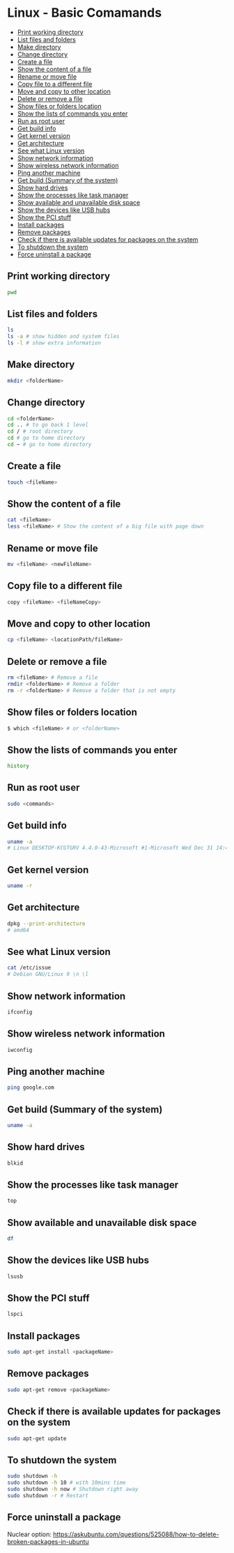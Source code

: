 # Linux - Basic Comamands

- [Print working directory](#print-working-directory)
- [List files and folders](#list-files-and-folders)
- [Make directory](#make-directory)
- [Change directory](#change-directory)
- [Create a file](#create-a-file)
- [Show the content of a file](#show-the-content-of-a-file)
- [Rename or move file](#rename-or-move-file)
- [Copy file to a different file](#copy-file-to-a-different-file)
- [Move and copy to other location](#move-and-copy-to-other-location)
- [Delete or remove a file](#delete-or-remove-a-file)
- [Show files or folders location](#show-files-or-folders-location)
- [Show the lists of commands you enter](#show-the-lists-of-commands-you-enter)
- [Run as root user](#run-as-root-user)
- [Get build info](#get-build-info)
- [Get kernel version](#get-kernel-version)
- [Get architecture](#get-architecture)
- [See what Linux version](#see-what-linux-version)
- [Show network information](#show-network-information)
- [Show wireless network information](#show-wireless-network-information)
- [Ping another machine](#ping-another-machine)
- [Get build (Summary of the system)](#get-build-summary-of-the-system)
- [Show hard drives](#show-hard-drives)
- [Show the processes like task manager](#show-the-processes-like-task-manager)
- [Show available and unavailable disk space](#show-available-and-unavailable-disk-space)
- [Show the devices like USB hubs](#show-the-devices-like-usb-hubs)
- [Show the PCI stuff](#show-the-pci-stuff)
- [Install packages](#install-packages)
- [Remove packages](#remove-packages)
- [Check if there is available updates for packages on the system](#check-if-there-is-available-updates-for-packages-on-the-system)
- [To shutdown the system](#to-shutdown-the-system)
- [Force uninstall a package](#force-uninstall-a-package)


## Print working directory

```sh
pwd
```

## List files and folders

```sh
ls
ls -a # show hidden and system files
ls -l # show extra information
```

## Make directory

```sh
mkdir <folderName>
```

## Change directory

```sh
cd <folderName>
cd .. # to go back 1 level
cd / # root directory
cd # go to home directory
cd ~ # go to home directory
```

## Create a file

```sh
touch <fileName>
```

## Show the content of a file

```sh
cat <fileName>
less <fileName> # Show the content of a big file with page down
```

## Rename or move file

```sh
mv <fileName> <newFileName>
```

## Copy file to a different file

```sh
copy <fileName> <fileNameCopy>
```

## Move and copy to other location

```sh
cp <fileName> <locationPath/fileName>
```

## Delete or remove a file

```sh
rm <fileName> # Remove a file
rmdir <folderName> # Remove a folder
rm -r <folderName> # Remove a folder that is not empty
```

## Show files or folders location

```sh
$ which <fileName> # or <folderName>
```

## Show the lists of commands you enter

```sh
history
```

## Run as root user

```sh
sudo <commands>
```

## Get build info

```sh
uname -a
# Linux DESKTOP-KCGTGRV 4.4.0-43-Microsoft #1-Microsoft Wed Dec 31 14:42:53 PST 2014 x86_64 x86_64 x86_64 GNU/Linux
```

## Get kernel version

```sh
uname -r
```

## Get architecture

```sh
dpkg --print-architecture
# amd64
```

## See what Linux version

```sh
cat /etc/issue
# Debian GNU/Linux 9 \n \l
```

## Show network information

```sh
ifconfig
```

## Show wireless network information

```sh
iwconfig
```

## Ping another machine

```sh
ping google.com
```

## Get build (Summary of the system)

```sh
uname -a
```

## Show hard drives

```sh
blkid
```

## Show the processes like task manager

```sh
top
```

## Show available and unavailable disk space

```sh
df
```

## Show the devices like USB hubs

```sh
lsusb
```

## Show the PCI stuff

```sh
lspci
```

## Install packages

```sh
sudo apt-get install <packageName>
```

## Remove packages

```sh
sudo apt-get remove <packageName>
```

## Check if there is available updates for packages on the system

```sh
sudo apt-get update
```

## To shutdown the system

```sh
sudo shutdown -h
sudo shutdown -h 10 # with 10mins time
sudo shutdown -h now # Shutdown right away
sudo shutdown -r # Restart
```

## Force uninstall a package

Nuclear option:
https://askubuntu.com/questions/525088/how-to-delete-broken-packages-in-ubuntu
